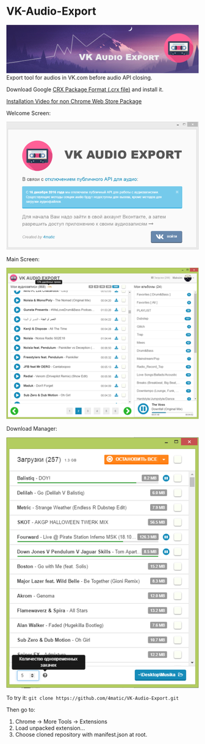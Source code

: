 # VK-Audio-Export
![Welcome Screen](https://raw.githubusercontent.com/4matic/VK-Audio-Export/master/docs/img/group_cover.png)
Export tool for audios in VK.com before audio API closing.

Download Google [CRX Package Format (.crx file)](https://github.com/4matic/VK-Audio-Export/blob/master/dist/VK-Audio-Export.crx?raw=true) and install it.

[Installation Video for non Chrome Web Store Package](https://www.youtube.com/watch?v=HTPGN4drCXI)


Welcome Screen:

![Welcome Screen](https://raw.githubusercontent.com/4matic/VK-Audio-Export/master/docs/img/welcome.PNG)


Main Screen:

![Main Screen](https://raw.githubusercontent.com/4matic/VK-Audio-Export/master/docs/img/mainWindow.png)


Download Manager:

![Download Screen](https://raw.githubusercontent.com/4matic/VK-Audio-Export/master/docs/img/downloadWindow.png)


To try it:
`git clone https://github.com/4matic/VK-Audio-Export.git`

Then go to:

1. Chrome -> More Tools -> Extensions
2. Load unpacked extension...
3. Choose cloned repository with manifest.json at root.


